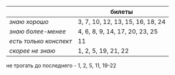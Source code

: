 | | **билеты** |
|----------------------|----------------------------------|
| *знаю хорошо*          | 3, 7, 10, 12, 13, 15, 16, 18, 24 |
| *знаю более-менее*     | 4, 6, 8, 9, 14, 17, 20, 23, 25   |
| *есть только конспект* | 11                               |
| *скорее не знаю*       | 1, 2, 5, 19, 21, 22              |


не трогать до последнего - 1, 2, 5, 11, 19-22
